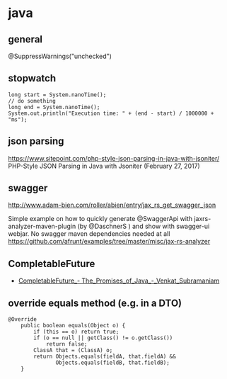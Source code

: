 
# java



## general

@SuppressWarnings("unchecked")



## stopwatch

```
long start = System.nanoTime();
// do something
long end = System.nanoTime();
System.out.println("Execution time: " + (end - start) / 1000000 + "ms");
```


## json parsing

https://www.sitepoint.com/php-style-json-parsing-in-java-with-jsoniter/
PHP-Style JSON Parsing in Java with Jsoniter (February 27, 2017)



## swagger

http://www.adam-bien.com/roller/abien/entry/jax_rs_get_swagger_json


Simple example on how to quickly generate @SwaggerApi with jaxrs-analyzer-maven-plugin (by @DaschnerS ) and show with swagger-ui webjar. No swagger maven dependencies needed at all
https://github.com/afrunt/examples/tree/master/misc/jax-rs-analyzer


## CompletableFuture

* [CompletableFuture_- The_Promises_of_Java_-_Venkat_Subramaniam](https://vimeo.com/267930513)


## override equals method (e.g. in a DTO)

```
@Override
    public boolean equals(Object o) {
        if (this == o) return true;
        if (o == null || getClass() != o.getClass()) 
            return false;
        ClassA that = (ClassA) o;
        return Objects.equals(fieldA, that.fieldA) &&
               Objects.equals(fieldB, that.fieldB);
    }
```


